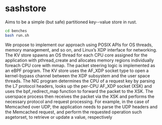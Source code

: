 # sashstore

Aims to be a simple (but safe) partitioned key--value store in rust.

```bash
cd benches
bash run.sh
```

We propose to implement our approach using POSIX APIs for OS threads, memory
management, and so on, and Linux’s XDP interface for networking. The KV store
spawns an OS thread for each CPU core assigned for the application
with pthread_create and allocates memory regions individually foreach CPU core
with mmap. The packet steering logic is implemented as an eBPF program. The KV
store uses the AF_XDP socket type to open a kernel-bypass channel between the XDP
subsystem and the user space threads. The NIC program determines the CPU of a
request key by parsing the L7 protocol headers, looks up the per-CPU AF_XDP
socket (XSK) and uses the bpf_redirect_map function to forward the packet to the
XSK. The userspace process then receives the packet via the XSK and performs the
necessary protocol and request processing. For example, in the case of Memcached
over UDP, the application needs to parse the UDP headers and the Memcached
request, and perform the requested operation such asgetorset, to retrieve or
update a value, respectively